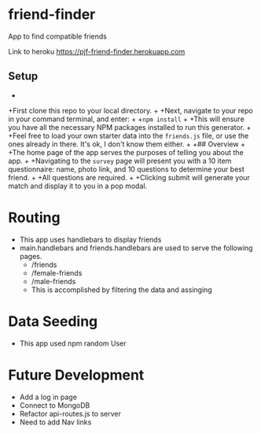 # friend-finder
App to find compatible friends

Link to heroku   https://pjf-friend-finder.herokuapp.com

## Setup
 +
 +First clone this repo to your local directory.
 +
 +Next, navigate to your repo in your command terminal, and enter:
 +
 +`npm install`
 +
 +This will ensure you have all the necessary NPM packages installed to run this generator.
 +
 +Feel free to load your own starter data into the `friends.js` file, or use the ones already in there. It's ok, I don't know them either.
 +
 +## Overview
 +
 +The home page of the app serves the purposes of telling you about the app.
 +
 +Navigating to the `survey` page will present you with a 10 item questionnaire: name, photo link, and 10 questions to determine your best friend.
 +
 +All questions are required.
 +
 +Clicking submit will generate your match and display it to you in a pop modal.

# Routing
- This app uses handlebars to display friends
- main.handlebars and friends.handlebars are used to serve the following pages.
	- /friends
	- /female-friends
	- /male-friends
	- This is accomplished by filtering the data and assinging 

# Data Seeding
- This app used npm random User


# Future Development
- Add a log in page
- Connect to MongoDB
- Refactor api-routes.js to server 
- Need to add Nav links